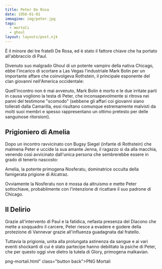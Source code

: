 ```yaml
---
title: Peter De Rosa
date: 1956-01-01
immagine: img/peter.jpg
tags:
  - mortali
  - ghoul
layout: layouts/post.njk
---
```


È il minore dei tre fratelli De Rosa, ed è stato il fattore chiave che ha portato all'abbraccio di Paul.

Divenuto suo malgrado Ghoul di un potente vampiro della nativa Chicago, ebbe l'incarico di scortare a Las Vegas l'industriale Mark Bolin per un importante affare che coinvolgeva Rothstein, il principale esponente del clan giovanni nell'America occidentale: 

Quell'incontro non è mai avvenuto, Mark Bolin è morto e le due irritate parti in causa vogliono la testa di Peter, che inconsapevolmente si ritrova nei panni del testimone "scomodo" (sebbene gli affari coi giovanni siano tollerati dalla Camarilla, essi risultano comunque estremamente malvisti da molti suoi membri e spesso rappresentano un ottimo pretesto per delle sanguinose ritorsioni).

## Prigioniero di Amelia

Dopo un incontro ravvicinato con Bugsy Siegel (infante di Rothstein) che malmena Peter e uccide la sua amante Jenna, il ragazzo si da alla macchia, venendo così avvicinato dall'unica persona che sembrerebbe essere in grado di tenerlo nascosto:

Amelia, la potente primogena Nosferatu, dominatrice occulta della famigerata prigione di Alcatraz.

Ovviamente la Nosferatu non è mossa da altruismo e mette Peter sottochiave, probabilmente con l'intenzione di ricattare il suo padrone di Chicago.

## Il Delirio

Grazie all'intervento di Paul e la fatidica, nefasta presenza del Diacono che mette a soqquadro il carcere, Peter riesce a evadere e godere della protezione di Vannevar grazie all'influenza guadagnata dal fratello.

Tuttavia la prigionia, unita alla prolungata astinenza da sangue e ai vari eventi shockanti di cui è stato partecipe hanno debilitato la psiche di Peter, che per questo oggi vive dietro la tutela di Glory, primogena malkavian.

png-mortali.html" class="button back">PNG Mortali</a> 